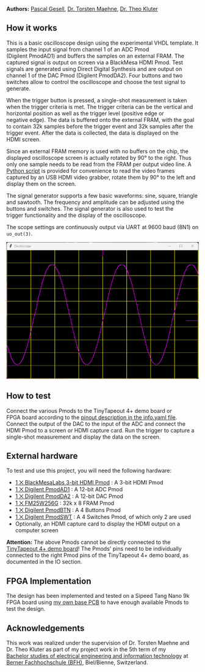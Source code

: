 <!---

This file is used to generate your project datasheet. Please fill in the information below and delete any unused
sections.

You can also include images in this folder and reference them in the markdown. Each image must be less than
512 kb in size, and the combined size of all images must be less than 1 MB.
-->

**Authors:** [Pascal Gesell](https://github.com/gfcwfzkm), [Dr. Torsten Maehne](https://www.bfh.ch/en/torsten-maehne), [Dr. Theo Kluter](https://www.bfh.ch/en/theo-kluter)

## How it works

This is a basic oscilloscope design using the experimental VHDL template. It samples the input signal from channel 1 of an ADC Pmod (Digilent PmodAD1) and buffers the samples on an external FRAM. The captured signal is output on screen via a BlackMesa HDMI Pmod. Test signals are generated using Direct Digital Synthesis and are output on channel 1 of the DAC Pmod (Digilent PmodDA2). Four buttons and two switches allow to control the oscilloscope and choose the test signal to generate.

When the trigger button is pressed, a single-shot measurement is taken when the trigger criteria is met. The trigger criteria can be the vertical and horizontal position as well as the trigger level (positive edge or negative edge). The data is buffered onto the external FRAM, with the goal to contain 32k samples before the trigger event and 32k samples after the trigger event. After the data is collected, the data is displayed on the HDMI screen.

Since an external FRAM memory is used with no buffers on the chip, the displayed oscilloscope screen is actually rotated by 90° to the right. Thus only one sample needs to be read from the FRAM per output video line. A [Python script](show_scope.py) is provided for convenience to read the video frames captured by an USB HDMI video grabber, rotate them by 90° to the left and display them on the screen.

The signal generator supports a few basic waveforms: sine, square, triangle and sawtooth. The frequency and amplitude can be adjusted using the buttons and switches. The signal generator is also used to test the trigger functionality and the display of the oscilloscope.

The scope settings are continuously output via UART at 9600 baud (8N1) on `uo_out(3)`.

![Image of Scope](scope_screen.png)

## How to test

Connect the various Pmods to the TinyTapeout 4+ demo board or FPGA board according to the [pinout description in the info.yaml file](../info.yaml). Connect the output of the DAC to the input of the ADC and connect the HDMI Pmod to a screen or HDMI capture card. Run the trigger to capture a single-shot measurement and display the data on the screen.

## External hardware

To test and use this project, you will need the following hardware:
 - [1 ⨉ BlackMesaLabs 3-bit HDMI Pmod](https://blackmesalabs.wordpress.com/2017/12/15/bml-hdmi-video-for-fpgas-over-pmod/) : A 3-bit HDMI Pmod
 - [1 ⨉ Digilent PmodAD1](https://digilent.com/reference/pmod/pmodad1/start) : A 12-bit ADC Pmod
 - [1 ⨉ Digilent PmodDA2](https://digilent.com/reference/pmod/pmodda2/start) : A 12-bit DAC Pmod
 - [1 ⨉ FM25W256G](https://datasheet.octopart.com/FM25W256-G-Cypress-Semiconductor-datasheet-86779777.pdf) : 32k x 8 FRAM Pmod 
 - [1 ⨉ Digilent PmodBTN](https://digilent.com/reference/pmod/pmodbtn/start) : A 4 Buttons Pmod
 - [1 ⨉ Digilent PmodSWT](https://digilent.com/reference/pmod/pmodswt/start) : A 4 Switches Pmod, of which only 2 are used
 - Optionally, an HDMI capture card to display the HDMI output on a computer screen

 **Attention:** The above Pmods cannot be directly connected to the [TinyTapeout 4+ demo board](https://github.com/TinyTapeout/tt-demo-pcb)! The Pmods' pins need to be individually connected to the right Pmod pins of the TinyTapeout 4+ demo board, as documented in the IO section.

 ## FPGA Implementation

 The design has been implemented and tested on a Sipeed Tang Nano 9k FPGA board using [my own base PCB](https://github.com/gfcwfzkm/t9k-baseboard) to have enough available Pmods to test the design.

## Acknowledgements

This work was realized under the supervision of Dr. Torsten Maehne and Dr. Theo Kluter as part of my project work in the 5th term of my [Bachelor studies of electrical engineering and information technology](https://bfh.ch/electrical) at [Berner Fachhochschule (BFH)](https://www.bfh.ch/ti/en), Biel/Bienne, Switzerland.
